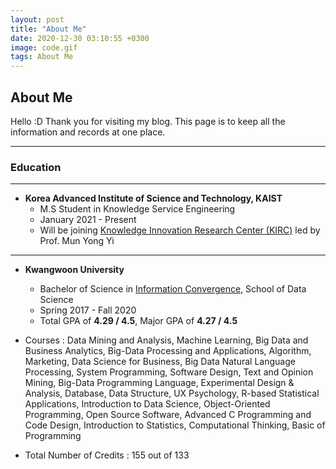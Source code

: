 ```yaml
---
layout: post
title: "About Me"
date: 2020-12-30 03:10:55 +0300
image: code.gif
tags: About Me
---
```


## About Me

Hello :D Thank you for visiting my blog.
This page is to keep all the information and records at one place.

---
### Education
---

- **Korea Advanced Institute of Science and Technology, KAIST**
	- M.S Student in Knowledge Service Engineering
	- January 2021 - Present
	- Will be joining [Knowledge Innovation Research Center (KIRC)](https://kirc.kaist.ac.kr/) led by Prof. Mun Yong Yi

---

-   **Kwangwoon University**
	- Bachelor of Science in [Information Convergence](https://ic.kw.ac.kr:501/main/main.php), School of Data Science
	- Spring 2017 - Fall 2020
	- Total GPA of **4.29 / 4.5**, Major GPA of **4.27 / 4.5**


- Courses : Data Mining and Analysis, Machine Learning, Big Data and Business Analytics, Big-Data Processing and Applications, Algorithm, Marketing, Data Science for Business, Big Data Natural Language Processing, System Programming, Software Design, Text and Opinion Mining, Big-Data Programming Language, Experimental Design & Analysis, Database, Data Structure, UX Psychology, R-based Statistical Applications, Introduction to Data Science, Object-Oriented Programming, Open Source Software, Advanced C Programming and Code Design, Introduction to Statistics, Computational Thinking, Basic of Programming
- Total Number of Credits : 155 out of 133
